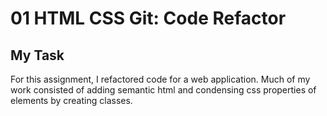 # 01 HTML CSS Git: Code Refactor

## My Task

For this assignment, I refactored code for a web application. Much of my work consisted of adding semantic html and condensing css properties of elements by creating classes. 